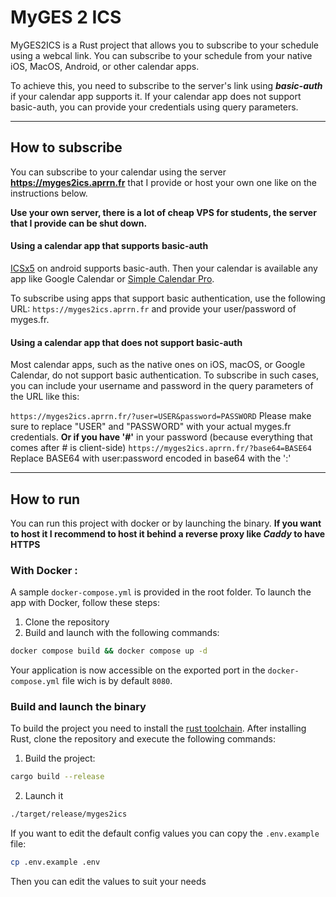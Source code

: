 # MyGES 2 ICS

MyGES2ICS is a Rust project that allows you to subscribe to your schedule using a webcal link. You can subscribe to your schedule from your native iOS, MacOS, Android, or other calendar apps.

To achieve this, you need to subscribe to the server's link using ***basic-auth*** if your calendar app supports it. If your calendar app does not support basic-auth, you can provide your credentials using query parameters.

***
## How to subscribe

You can subscribe to your calendar using the server **https://myges2ics.aprrn.fr** that I provide or host your own one like on the instructions below.

**Use your own server, there is a lot of cheap VPS for students, the server that I provide can be shut down.**
#### Using a calendar app that supports basic-auth
[ICSx5](https://f-droid.org/fr/packages/at.bitfire.icsdroid/) on android supports basic-auth. Then your calendar is available any app like Google Calendar or [Simple Calendar Pro](https://f-droid.org/fr/packages/com.simplemobiletools.calendar.pro/).

To subscribe using apps that support basic authentication, use the following URL: ```https://myges2ics.aprrn.fr``` and provide your user/password of myges.fr.

#### Using a calendar app that does not support basic-auth
Most calendar apps, such as the native ones on iOS, macOS, or Google Calendar, do not support basic authentication. To subscribe in such cases, you can include your username and password in the query parameters of the URL like this:

```https://myges2ics.aprrn.fr/?user=USER&password=PASSWORD```
Please make sure to replace "USER" and "PASSWORD" with your actual myges.fr credentials.
**Or if you have '#'** in your password (because everything that comes after # is client-side)
```https://myges2ics.aprrn.fr/?base64=BASE64```
Replace BASE64 with user:password encoded in base64 with the ':'

***
## How to run

You can run this project with docker or by launching the binary.
**If you want to host it I recommend to host it behind a reverse proxy like *Caddy* to have HTTPS**


### With Docker :

A sample ```docker-compose.yml``` is provided in the root folder. To launch the app with Docker, follow these steps:
1. Clone the repository
2. Build and launch with the following commands:
```bash
docker compose build && docker compose up -d
```

Your application is now accessible on the exported port in the ```docker-compose.yml``` file wich is by default ```8080```.

### Build and launch the binary

To build the project you need to install the [rust toolchain](https://rustup.rs/). After installing Rust, clone the repository and execute the following commands:
1. Build the project:
```bash
cargo build --release
```

2. Launch it

```bash
./target/release/myges2ics
```
If you want to edit the default config values you can copy the ```.env.example``` file:
```bash
cp .env.example .env
```
Then you can edit the values to suit your needs

